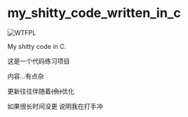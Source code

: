 # my_shitty_code_written_in_c
![WTFPL](http://www.wtfpl.net/wp-content/uploads/2012/12/wtfpl-badge-1.png)

My shitty code in C.

这是一个代码练习项目

内容...有点杂

更新往往伴随着<del>(负)</del>优化

如果很长时间没更 说明我在打手冲
